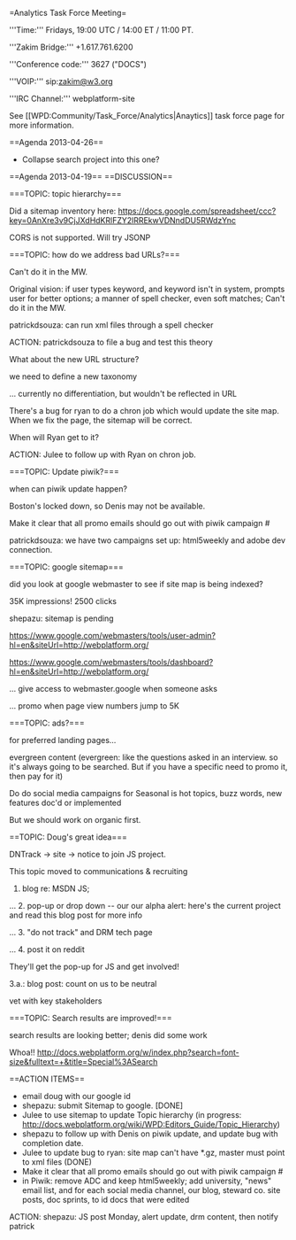 =Analytics Task Force Meeting=

'''Time:''' Fridays, 19:00 UTC / 14:00 ET / 11:00 PT. 

'''Zakim Bridge:''' +1.617.761.6200

'''Conference code:''' 3627 ("DOCS") 

'''VOIP:'''  sip:zakim@w3.org

'''IRC Channel:''' webplatform-site

See [[WPD:Community/Task_Force/Analytics|Anaytics]] task force page for more information.

==Agenda 2013-04-26==

* Collapse search project into this one?

==Agenda 2013-04-19==
==DISCUSSION==

===TOPIC: topic hierarchy===

Did a sitemap inventory here: https://docs.google.com/spreadsheet/ccc?key=0AnXre3v9CjJXdHdKRlFZY2lRREkwVDNndDU5RWdzYnc

CORS is not supported. Will try JSONP

===TOPIC: how do we address bad URLs?===

Can't do it in the MW.


Original vision: if user types keyword, and keyword isn't in system, prompts user for better options; a manner of spell checker, even soft matches; Can't do it in the MW.


patrickdsouza: can run xml files through a spell checker

ACTION: patrickdsouza to file a bug and test this theory

What about the new URL structure?


we need to define a new taxonomy

… currently no differentiation, but wouldn't be reflected in URL

There's a bug for ryan to do a chron job which would update the site map. When we fix the page, the sitemap will be correct.



When will Ryan get to it?


ACTION: Julee to follow up with Ryan on chron job.

===TOPIC: Update piwik?===

when can piwik update happen?

Boston's locked down, so Denis may not be available.


Make it clear that all promo emails should go out with piwik campaign #


patrickdsouza: we have two campaigns set up: html5weekly and adobe dev connection.

===TOPIC: google sitemap===

did you look at google webmaster to see if site map is being indexed?

35K impressions! 2500 clicks

shepazu: sitemap is pending

https://www.google.com/webmasters/tools/user-admin?hl=en&siteUrl=http://webplatform.org/

https://www.google.com/webmasters/tools/dashboard?hl=en&siteUrl=http://webplatform.org/

… give access to webmaster.google when someone asks

… promo when page view numbers jump to 5K

===TOPIC: ads?===

for preferred landing pages...

evergreen content (evergreen: like the questions asked in an interview. so it's always going to be searched. But if you have a specific need to promo it, then pay for it)

Do do social media campaigns for Seasonal is hot topics, buzz words, new features doc'd or implemented

But we should work on organic first.

==TOPIC: Doug's great idea===

DNTrack -> site -> notice to join JS project.

This topic moved to communications & recruiting


1. blog re: MSDN JS;

… 2. pop-up or drop down -- our our alpha alert: here's the current project and read this blog post for more info

… 3. "do not track" and DRM tech page

… 4. post it on reddit

They'll get the pop-up for JS and get involved!

3.a.: blog post: count on us to be neutral

 vet with key stakeholders

===TOPIC: Search results are improved!===

search results are looking better; 
denis did some work

Whoa!! http://docs.webplatform.org/w/index.php?search=font-size&fulltext=+&title=Special%3ASearch


==ACTION ITEMS==
* email doug with our google id
* shepazu: submit Sitemap to google. [DONE]
* Julee to use sitemap to update Topic hierarchy (in progress: http://docs.webplatform.org/wiki/WPD:Editors_Guide/Topic_Hierarchy)
* shepazu to follow up with Denis on piwik update, and update bug with completion date.
* Julee to update bug to ryan: site map can't have *.gz, master must point to xml files (DONE)
* Make it clear that all promo emails should go out with piwik campaign #
* in Piwik: remove ADC and keep html5weekly; add university, "news" email list, and for each social media channel, our blog, steward co. site posts, doc sprints, to id docs that were edited





ACTION: shepazu: JS post Monday, alert update, drm content, then notify patrick